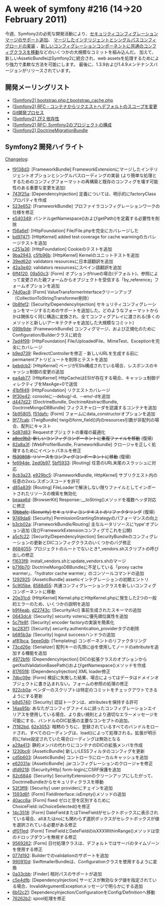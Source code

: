 A week of symfony #216 (14->20 February 2011)
=============================================

今週、Symfony2の必死な開発活動により、[セキュリティコンフィグレーションマージのサポート追加](https://github.com/symfony/symfony/commit/0b8fef234724cb4cb3a4ab37466efe193a6c7708)、
[マージしたインテリジェントとシングルパスコンフィグロードの実装](https://github.com/symfony/symfony/commit/f9138d313b83f951cf82a2f7f902a2d6dd14fbb3) 
、[新しいコンフィグレーションコンポーネントに共通のコンフィグクラスを移動](https://github.com/symfony/symfony/commit/5c905beb13624d40a768e6e9ea98cb873e149c6e)などのいくつかの大規模なコミットを組み込んだ。
加えて、新しいAsseticBundleはSymfony2に統合され、web assetsを処理するためにより強力で柔軟な方法を可能にします。
最後に、1.3.9および1.4.9メンテナンスバージョンがリリースされています。


開発メーリングリスト
------------------------

  * [[Symfony2] bootstrap.phpとbootstrap_cache.php](https://groups.google.com/forum/#!topic/symfony-devs/ZXthOcNpIRs)
  * [[Symfony2] RFC - コンテナからリクエストへデフォルトのスコープを変更](https://groups.google.com/forum/#!topic/symfony-devs/VvYiZjWLc3g)
  * [Git開発プロセス](https://groups.google.com/forum/#!topic/symfony-devs/EUyqKpvm_ms)
  * [[Symfony2] ZF2 依存性](https://groups.google.com/forum/#!topic/symfony-devs/ihFLt_mWpyw)
  * [[Symfony2] RFC: Symfony2のプロジェクトの構成](https://groups.google.com/forum/#!topic/symfony-devs/P0rqlbHkBn0)
  * [[Symfony2] DoctrineMigrationBundle](https://groups.google.com/forum/#!topic/symfony-devs/sTq0h2F3DHA)

Symfony2 開発ハイライト
-------------------------------

[Changelog](http://github.com/symfony/symfony/commits/master):

  * [f9138d3](http://github.com/symfony/symfony/commit/f9138d313b83f951cf82a2f7f902a2d6dd14fbb3 "f9138d313b83f951cf82a2f7f902a2d6dd14fbb3 commit on github"): [FrameworkBundle] FrameworkExtensionにマージしたインテリジェントオプションとシングルパスローディングの実装 (より簡単な処理とするためのコンフィグフォーマットの再構築と既存のコンフィグを壊す可能性のある重要な変更を追加)
  * [743f25a](http://github.com/symfony/symfony/commit/743f25a287ebcd0cc6b58e984e19544108b6ba28 "743f25a287ebcd0cc6b58e984e19544108b6ba28 commit on github"): [DependencyInjection] 定義については、明示的にfactoryClassプロパティを作成
  * [523e652](http://github.com/symfony/symfony/commit/523e652d9dcae71b143928df5f5eac02c7ce225a "523e652d9dcae71b143928df5f5eac02c7ce225a commit on github"): [FrameworkBundle] プロファイラコンフィグレーションワークの仕様を修正
  * [e540349](http://github.com/symfony/symfony/commit/e5403490e7ea226d19f4fb2b57bf209858caeea9 "e5403490e7ea226d19f4fb2b57bf209858caeea9 commit on github"): バンドルgetNamespace()およびgetPath()を定義する必要性を削除
  * [f56a6ef](http://github.com/symfony/symfony/commit/f56a6efbf5b86e9da8204ee53f07eb9f416b0916 "f56a6efbf5b86e9da8204ee53f07eb9f416b0916 commit on github"): [HttpFoundation] File/File.phpを完全にカバレージした
  * [bd97471](http://github.com/symfony/symfony/commit/bd97471954f18ac3843a618ccc968e2d297a3b80 "bd97471954f18ac3843a618ccc968e2d297a3b80 commit on github"): [HttpKernel] added test coverage for cache warmingのカバレージテストを追加
  * [c251a36](http://github.com/symfony/symfony/commit/c251a369351582324bf1afdd13b61ae01c3163a7 "c251a369351582324bf1afdd13b61ae01c3163a7 commit on github"): [HttpFoundation] Cookieのテストを追加
  * [9ba2943](http://github.com/symfony/symfony/commit/9ba2943aff2941c283065e0f09c05a572462fa50 "9ba2943aff2941c283065e0f09c05a572462fa50 commit on github"), [c5fb96b](http://github.com/symfony/symfony/commit/c5fb96b86b65ad0aa09f5c3ad5abada4f4f9a24e "c5fb96b86b65ad0aa09f5c3ad5abada4f4f9a24e commit on github"): [HttpKernel] Kernelのユニットテストを追加
  * [39ed62d](http://github.com/symfony/symfony/commit/39ed62de46718af993e06a99d5e5f1ddfd7a8cbf "39ed62de46718af993e06a99d5e5f1ddfd7a8cbf commit on github"): validators resourcesに日本語翻訳を追加
  * [42a3e40](http://github.com/symfony/symfony/commit/42a3e404b28def5e85a1912412a6eb2311cbaf48 "42a3e404b28def5e85a1912412a6eb2311cbaf48 commit on github"): validators resourcesにスペイン語翻訳を追加
  * [6ff4120](http://github.com/symfony/symfony/commit/6ff41207843154c1f5546de54755e56bc9d9efd5 "6ff41207843154c1f5546de54755e56bc9d9efd5 commit on github"), [09a50c3](http://github.com/symfony/symfony/commit/09a50c3c55257edb95c102cb435e353f0b118208 "09a50c3c55257edb95c102cb435e353f0b118208 commit on github"): [Form] オプションがtrueの場合(デフォルト)、参照によって変更された親フォームからオブジェクトを受信する「by_reference」フォームオプションを追加
  * [74d0ac8](http://github.com/symfony/symfony/commit/74d0ac82f7d4ef2539a7fa0114025cdfd8229c54 "74d0ac82f7d4ef2539a7fa0114025cdfd8229c54 commit on github"): [Form] ValueTransformerInterfaceクリーンアップ（CollectionToStringTransformer削除）
  * [0b8fef2](http://github.com/symfony/symfony/commit/0b8fef234724cb4cb3a4ab37466efe193a6c7708 "0b8fef234724cb4cb3a4ab37466efe193a6c7708 commit on github"): [Security/DependencyInjection] セキュリティコンフィグレーションをマージするためのサポートを追加した。どのようなフォーマットからかは関係なく同じ構造に変換され、全てコンフィグアレイに渡される(多くのメソッドと新しいアーキテクチャを追加した大規模なコミット)
  * [099b9de](http://github.com/symfony/symfony/commit/099b9dee1f4ad0ef411bb16fb38ab3a1ac91d1bb "099b9dee1f4ad0ef411bb16fb38ab3a1ac91d1bb commit on github"): [FrameworkBundle] コンフィグマージ、および正規化のためにConfiguration/Builderクラスに統合
  * [7ad4f99](http://github.com/symfony/symfony/commit/7ad4f99153eb496bed17bfe6f17edb18276e91b1 "7ad4f99153eb496bed17bfe6f17edb18276e91b1 commit on github"): [HttpFoundation] File/UploadedFile、MimeTest、Exceptionを完全にカバレージ
  * [b9ed739](http://github.com/symfony/symfony/commit/b9ed739d75fa59f5749be6c4b5ac15784fef2d91 "b9ed739d75fa59f5749be6c4b5ac15784fef2d91 commit on github"): RedirectControllerを修正 - 新しいURLを生成する前にpermanentアトリビュートを削除とテストを追加
  * [bebdcb2](http://github.com/symfony/symfony/commit/bebdcb242df685d822b7f0c4b712f67784401879 "bebdcb242df685d822b7f0c4b712f67784401879 commit on github"): [HttpKernel] ページがESIs構成されている場合、レスポンスのキャッシュ制御の変更の追加
  * [ea4ab77](http://github.com/symfony/symfony/commit/ea4ab77b6d0f6983b67aa7bd856d3873258c6913 "ea4ab77b6d0f6983b67aa7bd856d3873258c6913 commit on github"): [HttpKernel] HttpCacheはESIが存在する場合、キャッシュ制御ディレクティブをMaxAge=0で送信
  * [41bf849](http://github.com/symfony/symfony/commit/41bf849a637d9434f859eeafd816fec4a0ab51be "41bf849a637d9434f859eeafd816fec4a0ab51be commit on github"): [HttpFoundation] リクエストカバレージ
  * [9f30e42](http://github.com/symfony/symfony/commit/9f30e42c16ad24f5fd4dc512d2a85ffb785e5c26 "9f30e42c16ad24f5fd4dc512d2a85ffb785e5c26 commit on github"): consoleに--debug/-d、--env/-dを追加
  * [d447d22](http://github.com/symfony/symfony/commit/d447d22809e3751c5d6c13868c77a1657a8f04bd "d447d22809e3751c5d6c13868c77a1657a8f04bd commit on github"): [DoctrineBundle, DoctrineAbstractBundle, DoctrineMongoDBBundle] フィクスチャローダを認識するコンテナを追加
  * [5b95805](http://github.com/symfony/symfony/commit/5b95805340822da53aacc59229b747d590b26037 "5b95805340822da53aacc59229b747d590b26037 commit on github"), [f51dafc](http://github.com/symfony/symfony/commit/f51dafca3f181249ef58acb18d242a037a45371f "f51dafca3f181249ef58acb18d242a037a45371f commit on github"): [Form] フォームにdata_constructorオプションを追加
  * [9f77cab](http://github.com/symfony/symfony/commit/9f77cabd2fef2bbefa83a73312f94e297d74d8e0 "9f77cabd2fef2bbefa83a73312f94e297d74d8e0 commit on github"): [TwigBundle] twigのform_field()内のresources引数が非配列の場合、配列にキャスト
  * [5d87d83](http://github.com/symfony/symfony/commit/5d87d83a10ebf001c1609f626d27300479aba308 "5d87d83a10ebf001c1609f626d27300479aba308 commit on github"): Requestオブジェクトの重複の最適化
  * <del>[a8ec9b2](http://github.com/symfony/symfony/commit/a8ec9b27f044ea513c69442778c005cba7be8b1b "a8ec9b27f044ea513c69442778c005cba7be8b1b commit on github"): 新しいコンフィグコンポーネントに重複ファイルを移動</del> (復帰)
  * [82a8a3f](http://github.com/symfony/symfony/commit/82a8a3fb4234c5f5e87ec915f2ede1ad54b52dbf "82a8a3fb4234c5f5e87ec915f2ede1ad54b52dbf commit on github"): [WebProfilerBundle, FrameworkBundle] クロージャを正しく処理するためにイベントパネルを修正
  * <del>[f530808](http://github.com/symfony/symfony/commit/f53080860a2de21304ded72f5e6a9b6f8894dc0d "f53080860a2de21304ded72f5e6a9b6f8894dc0d commit on github"): リソースをコンフィグコンポーネントに移動</del> (復帰)
  * [fe694de](http://github.com/symfony/symfony/commit/fe694de7464ed18d9eb2947d7bc817bddde7965b "fe694de7464ed18d9eb2947d7bc817bddde7965b commit on github"), [2ed0b97](http://github.com/symfony/symfony/commit/2ed0b975f1799bbb18231166967951e1030a1c59 "2ed0b975f1799bbb18231166967951e1030a1c59 commit on github"), [5bf5933](http://github.com/symfony/symfony/commit/5bf593353f576e703c1b672a682935f437163545 "5bf593353f576e703c1b672a682935f437163545 commit on github"): \[Routing\] 任意のURL末尾のスラッシュに対応
  * [8cb3a23](http://github.com/symfony/symfony/commit/8cb3a237cc76176c7c31320ae85be85bcc197ca3 "8cb3a237cc76176c7c31320ae85be85bcc197ca3 commit on github"), [e929bc5](http://github.com/symfony/symfony/commit/e929bc5d1b3d958fc5b7d04308c21a4f61dc8cd2 "e929bc5d1b3d958fc5b7d04308c21a4f61dc8cd2 commit on github"): [FrameworkBundle, HttpKernel] サブリクエスト内の任意の2xxレスポンスコードを許可
  * [d85a839](http://github.com/symfony/symfony/commit/d85a83999704ccc958c7346fe869962b5b42b328 "d85a83999704ccc958c7346fe869962b5b42b328 commit on github"): [Routing] FileLoaderで解決しない限りファイルとしてインポートされたリソースの検索を無効化
  * [beaaa6d](http://github.com/symfony/symfony/commit/beaaa6d45720a0a8517c55aebc544dc000a086be "beaaa6d45720a0a8517c55aebc544dc000a086be commit on github"): [BrowserKit] Response::__toString()メソッドを複数ヘッダ対応に修正
  * <del>[19bbafc](http://github.com/symfony/symfony/commit/19bbafc441862d1d519e504386230253fcf9fbaa "19bbafc441862d1d519e504386230253fcf9fbaa commit on github"): [Security] セキュリティコンテキストのリファクタリング</del> (復帰)
  * [9749da6](http://github.com/symfony/symfony/commit/9749da6e52aa4f942e7e70b359e0c266a5e130e1 "9749da6e52aa4f942e7e70b359e0c266a5e130e1 commit on github"): [Security] PermissionGrantingStrategyのパフォーマンスの向上
  * [b3cb02a](http://github.com/symfony/symfony/commit/b3cb02adf237ff04526933259d689194070f3040 "b3cb02adf237ff04526933259d689194070f3040 commit on github"): [FrameworkBundle/Routing] 主なルータリソースに'type'オプション追加 (及びFrameworkExtensionコンフィグでこれを公開)
  * [a5cfc22](http://github.com/symfony/symfony/commit/a5cfc2207c09f6182333b3b812673202701c33f3 "a5cfc2207c09f6182333b3b812673202701c33f3 commit on github"): [Security/DependencyInjection] SecurityBundleのコンフィグレーションの更新とDICコンフィグクラスのいくつかのバグ修正
  * [8684055](http://github.com/symfony/symfony/commit/8684055bdfbd4e0579b9bd3ff51cf97c9942f629 "8684055bdfbd4e0579b9bd3ff51cf97c9942f629 commit on github"): プロジェクトのルートでないとき*_vendors.shスクリプトの呼び出しの修正
  * [f1633f8](http://github.com/symfony/symfony/commit/f1633f89c40e69dcef50865825ec1c1e80216eba "f1633f89c40e69dcef50865825ec1c1e80216eba commit on github"): install_vendors.shとupdate_vendors.shのマージ
  * [b716b70](http://github.com/symfony/symfony/commit/b716b707badcaac7858e17eff07eecb7e7d737df "b716b707badcaac7858e17eff07eecb7e7d737df commit on github"): DoctrineMongoDBBundleに不足している「proxy cache warmer」、「hydrator cache warmer」のコンソールコマンドの追加
  * [1292925](http://github.com/symfony/symfony/commit/12929257021741a9d0c0d4b0c2d05836208cb324 "12929257021741a9d0c0d4b0c2d05836208cb324 commit on github"): [AsseticBundle] asseticインテグレーションの初期エントリ
  * [5c905be](http://github.com/symfony/symfony/commit/5c905beb13624d40a768e6e9ea98cb873e149c6e "5c905beb13624d40a768e6e9ea98cb873e149c6e commit on github"), [8588d55](http://github.com/symfony/symfony/commit/8588d55c11285117ef953ff25a6636bc6b594077 "8588d55c11285117ef953ff25a6636bc6b594077 commit on github"): 共通コンフィグレーションクラスを新しいコンフィグコンポーネントに移動
  * [20e31cd](http://github.com/symfony/symfony/commit/20e31cd3f256b777dda0a8e880336578d8063089 "20e31cd3f256b777dda0a8e880336578d8063089 commit on github"): [HttpKernel] Kernel.phpとHttpKernel.phpに発生した2つの一般的エラーのため、いくつかの説明を追加
  * [b9f4eab](http://github.com/symfony/symfony/commit/b9f4eab5c2be8fc29d671adf2fbbf8d065292466 "b9f4eab5c2be8fc29d671adf2fbbf8d065292466 commit on github"), [d22743c](http://github.com/symfony/symfony/commit/d22743cf3ace5110a2587c279f9055ec79b19ab7 "d22743cf3ace5110a2587c279f9055ec79b19ab7 commit on github"): [Security/Acl] 事前生成されたスキーマの追加
  * [0643dc4](http://github.com/symfony/symfony/commit/0643dc44fddf347f4ffdc5764b141bfadc54aeb8 "0643dc44fddf347f4ffdc5764b141bfadc54aeb8 commit on github"): [Security] security votersに優先順位属性を追加
  * [5c7fe8f](http://github.com/symfony/symfony/commit/5c7fe8f866decdae3c6f543405bf1e64d119844d "5c7fe8f866decdae3c6f543405bf1e64d119844d commit on github"): [Security] encoder factoryの実装を簡素化
  * [bc283f1](http://github.com/symfony/symfony/commit/bc283f1a66ccbdee2655274604fa87e970ca455b "bc283f1a66ccbdee2655274604fa87e970ca455b commit on github"): [Security] security.authentication_providerタグの削除
  * [b685b3a](http://github.com/symfony/symfony/commit/b685b3ab4d306eaa1838e14406a9e390564715bf "b685b3ab4d306eaa1838e14406a9e390564715bf commit on github"): [Security] logout successハンドラの追加
  * [af81bca](http://github.com/symfony/symfony/commit/af81bcabf06c389a353ffde2bb3e6158bdee3970 "af81bcabf06c389a353ffde2bb3e6158bdee3970 commit on github"), [5eee0db](http://github.com/symfony/symfony/commit/5eee0db18e158e350d4c143792a1ea1e54ddaeec "5eee0db18e158e350d4c143792a1ea1e54ddaeec commit on github"): [Templating] コンポーネントのリファクタリング
  * [73cd26e](http://github.com/symfony/symfony/commit/73cd26e2ca4fa3528e2ee5680fac6c82f7897724 "73cd26e2ca4fa3528e2ee5680fac6c82f7897724 commit on github"): [Serializer] 配列キーの先頭に@を使用してノードのattributeを追加する機能を追加
  * [4972bf6](http://github.com/symfony/symfony/commit/4972bf6350c3a2b68ccbd80171072f9f466787ef "4972bf6350c3a2b68ccbd80171072f9f466787ef commit on github"): [DependencyInjection] DICの拡張クラスのオプションからgetXsdValidationBasePath()およびgetNamespace()メソッドを作成
  * [81765f8](http://github.com/symfony/symfony/commit/81765f8b6a0cc341869b9f5593730b8317cdd406 "81765f8b6a0cc341869b9f5593730b8317cdd406 commit on github"): [DependencyInjection] XML loader修正
  * [7dbc09e](http://github.com/symfony/symfony/commit/7dbc09ed8b08a94b34184d7146ed1bf65c17fbc1 "7dbc09ed8b08a94b34184d7146ed1bf65c17fbc1 commit on github"): [Form] 検証に失敗した結果、場合によってはデータはドメインオブジェクトに書き込まれない。フォームの参照の処理の修正
  * [922cb0a](http://github.com/symfony/symfony/commit/922cb0a8323f749c334f2885c1ac2e909f690295 "922cb0a8323f749c334f2885c1ac2e909f690295 commit on github"): ベンダーのスクリプトは特定のコミットをチェックアウトできるようにする更新
  * [b8d5740](http://github.com/symfony/symfony/commit/b8d574087f29b3637d71fadceb678859d3e608c6 "b8d574087f29b3637d71fadceb678859d3e608c6 commit on github"): [Security] 認証トークンは、attributesを保持する許可
  * [14aa95b](http://github.com/symfony/symfony/commit/14aa95ba218c9fd6d02e770e279ed854314fea75 "14aa95ba218c9fd6d02e770e279ed854314fea75 commit on github"): あなたがコンフィグファイルに誤ったコンフィグレーションエイリアスを使用している場合、より良い規則とより適切なエラーメッセージを可能にする、バンドルのDIC拡張の主要なコンセプトの追加。
  * [7f182bd](http://github.com/symfony/symfony/commit/7f182bd877a88f36acadb2e2e7664f96aac55261 "7f182bd877a88f36acadb2e2e7664f96aac55261 commit on github"), [62e3053](http://github.com/symfony/symfony/commit/62e305376945022e0efb91a1f3a98d6eb2538749 "62e305376945022e0efb91a1f3a98d6eb2538749 commit on github"): 暗黙のうちに、登録されているすべてのバンドルをロードされ、すべてのローディングは、load()によって処理される。拡張が明示的にfalse設定されていた場合ローディングは無効となる
  * [a29a413](http://github.com/symfony/symfony/commit/a29a413c4828332fb87038dc436326cb3c306170 "a29a413c4828332fb87038dc436326cb3c306170 commit on github"): 静的メンバの代わりにコンテナのDICの拡張メンバを作成
  * [1230bc6](http://github.com/symfony/symfony/commit/1230bc64419539c630b218b6e5204af800a97b75 "1230bc64419539c630b218b6e5204af800a97b75 commit on github"): [AsseticBundle] 新しいLESSフィルタのコンフィグを更新
  * [cd5b603](http://github.com/symfony/symfony/commit/cd5b60359d3af704c0e051ceb0370f53731c0962 "cd5b60359d3af704c0e051ceb0370f53731c0962 commit on github"): [AsseticBundle] コントローラにローカルキャッシュを追加
  * [e62031a](http://github.com/symfony/symfony/commit/e62031a54e1902cf54c1d2001772fba8357a7ba6 "e62031a54e1902cf54c1d2001772fba8357a7ba6 commit on github"): [AsseticBundle] .jarコンフィグレーションのクロージャを修正
  * [dfd9218](http://github.com/symfony/symfony/commit/dfd921822a534dd5d88927560047c63a7595f8ac "dfd921822a534dd5d88927560047c63a7595f8ac commit on github"): [Security/Http] form-loginにCSRF保護を追加
  * [82c6844](http://github.com/symfony/symfony/commit/82c684414757af8951cef3bf0ec1b36d98f62aba "82c684414757af8951cef3bf0ec1b36d98f62aba commit on github"): [Security] SecurityExtensionのクリーンアップにしたがって、DoctrineBundleからセキュリティクラスを移動
  * [53f3ff8](http://github.com/symfony/symfony/commit/53f3ff8258d4efa4082d50ca0dd01f8c731b4dad "53f3ff8258d4efa4082d50ca0dd01f8c731b4dad commit on github"): [Security] user providerにチェインを追加
  * [1593d6f](http://github.com/symfony/symfony/commit/1593d6f75deab634e6e31208ac0ee89f942a01e6 "1593d6f75deab634e6e31208ac0ee89f942a01e6 commit on github"): [Form] FieldInterface::isEmpty()メソッドの追加
  * [40acc6a](http://github.com/symfony/symfony/commit/40acc6ac79ecafb897bbf301259ac3620a312a39 "40acc6ac79ecafb897bbf301259ac3620a312a39 commit on github"): [Form] fixed ゼロと空を区別するためにChoiceField::isChoiceSelected()を修正
  * [14c3518](http://github.com/symfony/symfony/commit/14c3518c6e4198db0c2d133f01614df7364ef8d8 "14c3518c6e4198db0c2d133f01614df7364ef8d8 commit on github"): [Form] DateFieldまたはTimeFieldがセレクトボックスに表示されている場合、allまたはnoにも関わらず選択ボックスがセレクトボックスが値を選択されている必要がある修正
  * [df011ed](http://github.com/symfony/symfony/commit/df011ed1efc2de81396b37094fda1688711e71c8 "df011ed1efc2de81396b37094fda1688711e71c8 commit on github"): [Form] TimeFieldとDateFieldのisXXXWithinRange()メソッドは空のドロップダウンを無視する修正
  * [9569262](http://github.com/symfony/symfony/commit/9569262635344223041c3812cbc48fc2838e9b31 "9569262635344223041c3812cbc48fc2838e9b31 commit on github"): [Form] 日付処理クラスは、デフォルトではサーバのタイムゾーンを使用する修正
  * [077d192](http://github.com/symfony/symfony/commit/077d1921b3d35d5bc8bc3aec2af579a24fa8c59b "077d1921b3d35d5bc8bc3aec2af579a24fa8c59b commit on github"): Builderでのvalidationのサポートを追加
  * [990910d](http://github.com/symfony/symfony/commit/990910d601e9a34ddf11fdf7076fda4c15994a3a "990910d601e9a34ddf11fdf7076fda4c15994a3a commit on github"): SwiftmailerBundleは、Configurationクラスを使用するように変換
  * [0a33cbb](http://github.com/symfony/symfony/commit/0a33cbb4033a12b6aab499352d0d580c487bcd95 "0a33cbb4033a12b6aab499352d0d580c487bcd95 commit on github"): [Finder] 相対パスのサポートが追加
  * [c5e4dfb](http://github.com/symfony/symfony/commit/c5e4dfb5a631d1144eb02ea59793a38e7335898d "c5e4dfb5a631d1144eb02ea59793a38e7335898d commit on github"): [DependencyInjection] サービスが無効なタグ値を指定されている場合、InvalidArgumentExceptionメッセージで明らかにする追加
  * [6b12c21](http://github.com/symfony/symfony/commit/6b12c212615a285a43124b70b27b476e6d5c7ccd "6b12c212615a285a43124b70b27b476e6d5c7ccd commit on github"): DependencyInjection/ConfigurationをConfig/Definitionへ移動
  * [76262b2](http://github.com/symfony/symfony/commit/76262b2ccc2129d967a6a5bb9e7dae6f73d35968 "76262b2ccc2129d967a6a5bb9e7dae6f73d35968 commit on github"): spool処理を修正

